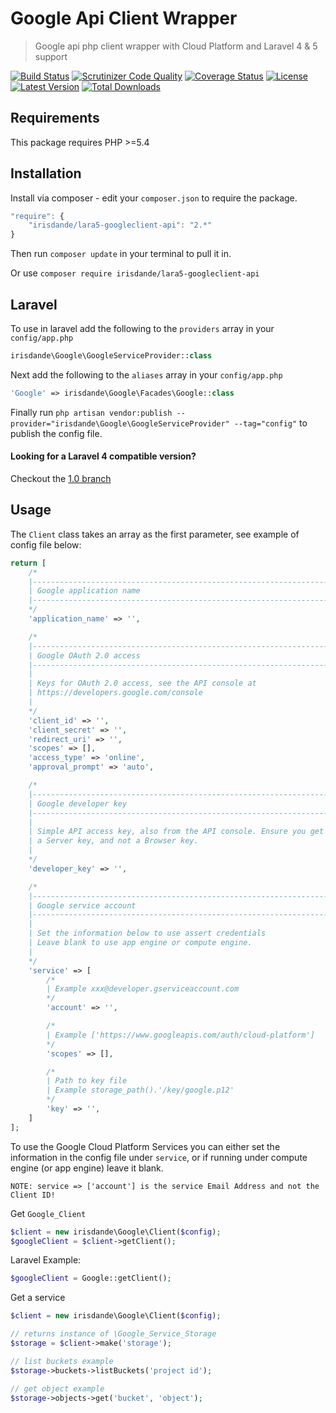 Google Api Client Wrapper
=========

> Google api php client wrapper with Cloud Platform and Laravel 4 & 5 support

[![Build Status](http://img.shields.io/travis/irisdande/lara5-googleclient-api.svg?style=flat-square)](https://travis-ci.org/irisdande/lara5-googleclient-api)
[![Scrutinizer Code Quality](http://img.shields.io/scrutinizer/g/irisdande/lara5-googleclient-api/master.svg?style=flat-square)](https://scrutinizer-ci.com/g/irisdande/lara5-googleclient-api/)
[![Coverage Status](https://img.shields.io/scrutinizer/coverage/g/irisdande/lara5-googleclient-api/master.svg?style=flat-square)](https://scrutinizer-ci.com/g/irisdande/lara5-googleclient-api/code-structure/master)
[![License](http://img.shields.io/badge/license-MIT-brightgreen.svg?style=flat-square)](http://www.opensource.org/licenses/MIT)
[![Latest Version](http://img.shields.io/packagist/v/irisdande/lara5-googleclient-api.svg?style=flat-square)](https://packagist.org/packages/irisdande/lara5-googleclient-api)
[![Total Downloads](https://img.shields.io/packagist/dt/irisdande/lara5-googleclient-api.svg?style=flat-square)](https://packagist.org/packages/irisdande/lara5-googleclient-api)

## Requirements

This package requires PHP >=5.4

## Installation

Install via composer - edit your `composer.json` to require the package.

```js
"require": {
    "irisdande/lara5-googleclient-api": "2.*"
}
```

Then run `composer update` in your terminal to pull it in.

Or use `composer require irisdande/lara5-googleclient-api`

## Laravel

To use in laravel add the following to the `providers` array in your `config/app.php`

```php
irisdande\Google\GoogleServiceProvider::class
```

Next add the following to the `aliases` array in your `config/app.php`

```php
'Google' => irisdande\Google\Facades\Google::class
```

Finally run `php artisan vendor:publish --provider="irisdande\Google\GoogleServiceProvider" --tag="config"` to publish the config file.

#### Looking for a Laravel 4 compatible version?

Checkout the [1.0 branch](https://github.com/irisdande/lara5-googleclient-api/tree/1.0)

## Usage

The `Client` class takes an array as the first parameter, see example of config file below:

```php
return [
    /*
    |----------------------------------------------------------------------------
    | Google application name
    |----------------------------------------------------------------------------
    */
    'application_name' => '',

    /*
    |----------------------------------------------------------------------------
    | Google OAuth 2.0 access
    |----------------------------------------------------------------------------
    |
    | Keys for OAuth 2.0 access, see the API console at
    | https://developers.google.com/console
    |
    */
    'client_id' => '',
    'client_secret' => '',
    'redirect_uri' => '',
    'scopes' => [],
    'access_type' => 'online',
    'approval_prompt' => 'auto',

    /*
    |----------------------------------------------------------------------------
    | Google developer key
    |----------------------------------------------------------------------------
    |
    | Simple API access key, also from the API console. Ensure you get
    | a Server key, and not a Browser key.
    |
    */
    'developer_key' => '',

    /*
    |----------------------------------------------------------------------------
    | Google service account
    |----------------------------------------------------------------------------
    |
    | Set the information below to use assert credentials
    | Leave blank to use app engine or compute engine.
    |
    */
    'service' => [
        /*
        | Example xxx@developer.gserviceaccount.com
        */
        'account' => '',

        /*
        | Example ['https://www.googleapis.com/auth/cloud-platform']
        */
        'scopes' => [],

        /*
        | Path to key file
        | Example storage_path().'/key/google.p12'
        */
        'key' => '',
    ]
];
```

To use the Google Cloud Platform Services you can either set the information in the config file under `service`, or if running under compute engine (or app engine) leave it blank.

`NOTE: service => ['account'] is the service Email Address and not the Client ID!`

Get `Google_Client`
```php
$client = new irisdande\Google\Client($config);
$googleClient = $client->getClient();
```

Laravel Example:
```php
$googleClient = Google::getClient();
```

Get a service
```php
$client = new irisdande\Google\Client($config);

// returns instance of \Google_Service_Storage
$storage = $client->make('storage');

// list buckets example
$storage->buckets->listBuckets('project id');

// get object example
$storage->objects->get('bucket', 'object');
```
